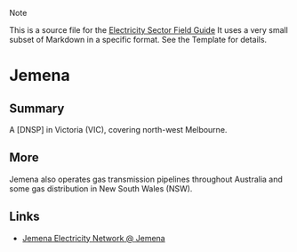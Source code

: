 > [!NOTE] 
> This is a source file for the [Electricity Sector Field Guide](https://grahamlea.github.io/Electricity-Sector-Field-Guide/)
> It uses a very small subset of Markdown in a specific format. See the Template for details.

# Jemena


## Summary

A [DNSP] in Victoria (VIC), covering north-west Melbourne.


## More

Jemena also operates gas transmission pipelines throughout Australia
and some gas distribution in New South Wales (NSW).


## Links
- [Jemena Electricity Network @ Jemena](https://www.jemena.com.au/electricity/jemena-electricity-network/)

